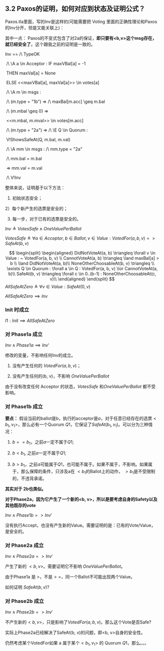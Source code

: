 ## 3.2 Paxos的证明，如何对应到状态及证明公式？

Paxos.tla里面，写的Inv是这样的(可能需要把 Voting 里面的正确性理论和Paxos的Inv分开，但是又能关联上)：

其中一点： Paxos的不变式包含了对2a的保证，**即只要有<b,v>这个msg存在，就已经安全了**。这个跟我之前的证明是一致的。

Inv == /\ TypeOK

​    /\ \A a \in Acceptor : IF maxVBal[a] = -1

​                THEN maxVal[a] = None

​                ELSE <<maxVBal[a], maxVal[a]>> \in votes[a]

​    /\ \A m \in msgs : 

​       /\ (m.type = "1b") => /\ maxBal[m.acc] \geq m.bal

​                  /\ (m.mbal \geq 0) =>  

​                    <<m.mbal, m.mval>> \in votes[m.acc]

​       /\ (m.type = "2a") => /\ \E Q \in Quorum : 

​                     V!ShowsSafeAt(Q, m.bal, m.val)

​                  /\ \A mm \in msgs : /\ mm.type = "2a"

​                            /\ mm.bal = m.bal

​                            => mm.val = m.val

​    /\ V!Inv





整体来说，证明基于以下方法：

1) 初始状态安全；

2）每个新产生的选票是安全的；

3) 每一步，对于已有的选票是安全的。



$Inv \triangleq VotesSafe \land OneValuePerBallot$

$VotesSafe \triangleq \forall a \in Acceptor, b \in Ballot, v \in Value : VotedFor(a, b, v) => SafeAt(b, v)$

$$
\begin{split}
\begin{aligned}
DidNotVoteAt(a, b) \triangleq \forall v \in Value : ~ VotedFor(a, b, v) \\
CannotVoteAt(a, b) \triangleq \land maxBal[a] > b \\
                      \land DidNotVoteAt(a, b)\\
NoneOtherChoosableAt(b, v) \triangleq \\
   \exists Q \in Quorum :  \forall a \in Q : VotedFor(a, b, v) \lor CannotVoteAt(a, b)\\
SafeAt(b, v) \triangleq \forall c \in 0..(b-1) : NoneOtherChoosableAt(c, v)\\
\end{aligned}
\end{split}
$$
$AllSafeAtZero \triangleq \forall v \in Value : SafeAt(0, v)$

$AllSafeAtZero \implies Inv$



### Init 时成立

$I1: Init \implies AllSafeAtZero$







### 对 Phase1a 成立



$Inv \land Phase1a  \implies Inv'$

修改的变量，不影响任何Inv的成立。

1) 没有产生任何的 $VotedFor(a, b, v)$；

2) 没有产生任何的(b, v)，不影响 $OneValuePerBallot$

由于没有改变任何 Acceptor 的状态，$VotesSafe$ 和$OneValuePerBallot$ 都不受影响。



### 对 Phase1b 成立

**要点：** 假设当前的ballot是b，执行的acceptor是$a$，对于任意已经存在的选票$<b_1, v_1>$，那么必有一个Quorum $Q1$，它保证了$SafeAt(b_1,v_1)$。可以分为三种情况：

1) $b == b_1$，之前$a$一定不属于$Q1$;

2) $b<b_1$, 之前$a$一定不属于$Q1$;

3) $b>b_1$，之前$a$可能属于$Q1$，也可能不属于。如果不属于，不影响。如果属于，那么保障的条件，只涉及a在 $<b_1$的Ballot上的动作， $>b_1$是不受限制的，不违背承诺。



**其实对于 2b也类似。**

**对于Phase2a，因为它产生了一个新的<b, v>，所以是要考虑自身的Safety以及其他既存的vote**



$Inv \land Phase1b  => Inv'$

没有执行Accept，也没有产生新的Value。需要证明的是：已有的Vote/Value，是安全的。



### 对 Phase2a 成立

$Inv \land Phase2a  => Inv'$

产生了新的 $<b, v>$。需要证明它不影响 $OneValuePerBallot$。

由于Phase1a 是 $>$，不是$>=$，同一个Ballot不可能出现两个Value。

如何证明 $SafeAt(b,v)$? 



### 对 Phase2b 成立

$Inv \land Phase2b  => Inv'$

不产生新的$<b, v>$，只是影响了$VotedFor(a, b, v)$。那么这个Vote是否Safe? 

实际上Phase2a已经解决了SafeAt(b, v)的问题，即<b, v>自身的安全性。

仍然考虑某个VotedFor如果 a 属于某个$<b_1, v_1>$ 的 Quorum $Q1$，那么。。。